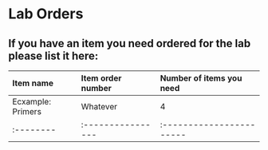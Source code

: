 # Lab Orders

##  If you have an item you need ordered for the lab please list it here:

|  Item name | Item order number | Number of items you need |
|  :-------- | :---------------- | :----------------------- |
|  Ecxample: Primers  |  Whatever  |  4  |
|  :-------- | :---------------- | :----------------------- |
